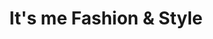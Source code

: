 ---
title: "It's me Fashion & Style"
url: /potsdam/its-me-fashion-und-style/
shop: Raumausstattung
---